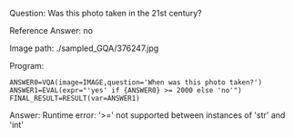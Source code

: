 Question: Was this photo taken in the 21st century?

Reference Answer: no

Image path: ./sampled_GQA/376247.jpg

Program:

```
ANSWER0=VQA(image=IMAGE,question='When was this photo taken?')
ANSWER1=EVAL(expr="'yes' if {ANSWER0} >= 2000 else 'no'")
FINAL_RESULT=RESULT(var=ANSWER1)
```
Answer: Runtime error: '>=' not supported between instances of 'str' and 'int'

